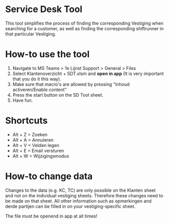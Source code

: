 # Service Desk Tool
This tool simplifies the process of finding the corresponding Vestiging when searching for a customer, as well as finding the corresponding shiftrunner in that particular Vestiging. 

# How-to use the tool
1. Navigate to MS Teams > 1e Lijnst Support > General > Files
2. Select Klantenoverzicht + SDT.xlsm and <b>open in app</b> (It is very important that you do it this way).
3. Make sure that macro's are allowed by pressing "Inhoud activeren/Enable content"
4. Press the start button on the SD Tool sheet.
5. Have fun. 

# Shortcuts
- Alt + Z = Zoeken
- Alt + A = Annuleren
- Alt + V = Velden legen
- Alt + E = Email versturen
- Alt + W = Wijzigingsmodus

# How-to change data
Changes to the data (e.g. KC, TC) are only possible on the Klanten sheet and not on the individual vestiging sheets. 
Therefore these changes need to be made on that sheet. All other information such as opmerkingen and derde partijen can be filled in on your vestiging-specific sheet. 

The file must be openend in app at all times!


